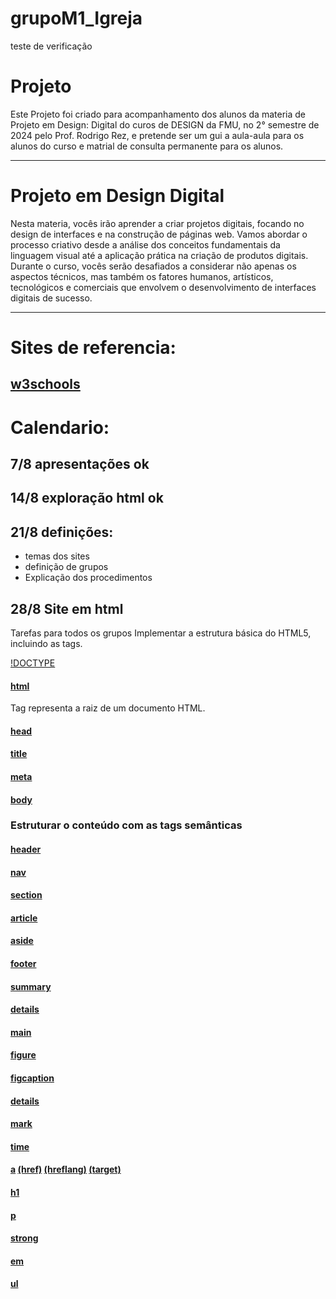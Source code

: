 # grupoM1_Igreja

teste de verificação


# Projeto

Este Projeto foi criado para acompanhamento dos alunos da materia de Projeto em Design: Digital
do curos de DESIGN da FMU, no 2° semestre de 2024 pelo Prof. Rodrigo Rez, e pretende ser um gui a aula-aula para os alunos do curso e matrial de consulta permanente para os alunos.

---

# Projeto em Design Digital

Nesta materia, vocês irão aprender a criar projetos digitais, focando no design de interfaces e na construção de páginas web. Vamos abordar o processo criativo desde a análise dos conceitos fundamentais da linguagem visual até a aplicação prática na criação de produtos digitais. Durante o curso, vocês serão desafiados a considerar não apenas os aspectos técnicos, mas também os fatores humanos, artísticos, tecnológicos e comerciais que envolvem o desenvolvimento de interfaces digitais de sucesso.

---

# Sites de referencia:
[w3schools](https://www.w3schools.com)
---


# Calendario:

## 7/8 apresentações ok
 
## 14/8 exploração html ok

## 21/8 definições:
- temas dos sites
- definição de grupos
- Explicação dos procedimentos

## 28/8 Site em html

Tarefas para todos os grupos 
Implementar a estrutura básica do HTML5, incluindo as tags.


[!DOCTYPE](https://www.w3schools.com/tags/tag_doctype.asp)

#### [html](https://www.w3schools.com/tags/tag_html.asp)
Tag representa a raiz de um documento HTML.

#### [head](https://www.w3schools.com/tags/tag_head.asp) 

#### [title](https://www.w3schools.com/tags/tag_title.asp) 

#### [meta](https://www.w3schools.com/tags/tag_meta.asp)

#### [body](https://www.w3schools.com/tags/tag_body.asp)

### Estruturar o conteúdo com as tags semânticas  
#### [header](https://www.w3schools.com/tags/tag_header.asp) 

#### [nav](https://www.w3schools.com/tags/tag_nav.asp)

#### [section](https://www.w3schools.com/tags/tag_section.asp)

#### [article](https://www.w3schools.com/tags/tag_article.asp)

#### [aside](https://www.w3schools.com/tags/tag_aside.asp)

#### [footer](https://www.w3schools.com/tags/tag_footer.asp)

#### [summary](https://www.w3schools.com/tags/tag_summary.asp)

#### [details](https://www.w3schools.com/tags/tag_details.asp)

#### [main](https://www.w3schools.com/tags/tag_main.asp)

#### [figure](https://www.w3schools.com/tags/tag_figure.asp)

#### [figcaption](https://www.w3schools.com/tags/tag_figcaption.asp)

#### [details](https://www.w3schools.com/tags/tag_details.asp)

#### [mark](https://www.w3schools.com/tags/tag_mark.asp)

#### [time](https://www.w3schools.com/tags/tag_time.asp)

#### [a](https://www.w3schools.com/tags/tag_a.asp) [(href)](https://www.w3schools.com/tags/att_a_href.asp) [(hreflang)](https://www.w3schools.com/tags/att_a_hreflang.asp) [(target)](https://www.w3schools.com/tags/att_a_target.asp)

#### [h1](https://www.w3schools.com/tags/tag_hn.asp)

#### [p](https://www.w3schools.com/tags/tag_p.asp)

#### [strong](https://www.w3schools.com/tags/tag_strong.asp)

#### [em](https://www.w3schools.com/tags/tag_em.asp)

#### [ul](https://www.w3schools.com/tags/tag_ul.asp)

#### [<!-- texto -->](https://www.w3schools.com/tags/tag_comment.asp)
